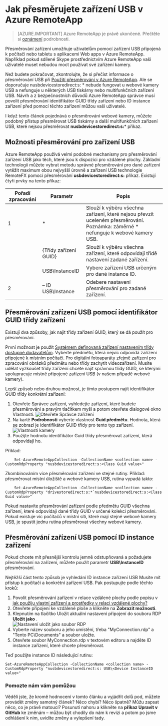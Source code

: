 <properties 
    pageTitle="Jak přesměrujete zařízení USB v Azure RemoteApp | Microsoft Azure" 
    description="Informace o používání přesměrování pro zařízení USB v Azure RemoteApp." 
    services="remoteapp" 
    documentationCenter="" 
    authors="lizap" 
    manager="mbaldwin" />

<tags 
    ms.service="remoteapp" 
    ms.workload="compute" 
    ms.tgt_pltfrm="na" 
    ms.devlang="na" 
    ms.topic="article" 
    ms.date="08/15/2016" 
    ms.author="elizapo" />



# <a name="how-do-you-redirect-usb-devices-in-azure-remoteapp"></a>Jak přesměrujete zařízení USB v Azure RemoteApp

> [AZURE.IMPORTANT]
> Azure RemoteApp je právě ukončené. Přečtěte si [oznámení](https://go.microsoft.com/fwlink/?linkid=821148) podrobnosti.

Přesměrování zařízení umožňuje uživatelům pomocí zařízení USB připojená k počítači nebo tabletu s aplikacemi Web apps v Azure RemoteApp. Například pokud sdílené Skype prostřednictvím Azure RemoteApp vaši uživatelé muset nebudou moct používat své zařízení kamery.

Než budete pokračovat, zkontrolujte, že si přečíst informace o přesměrování USB při [Použití přesměrování v Azure RemoteApp](remoteapp-redirection.md). Ale se doporučuje nusbdevicestoredirect:s: * nebude fungovat u webové kamery USB a nefunguje u některých USB tiskárny nebo multifunkčních zařízení USB. Návrh a z bezpečnostních důvodů Azure RemoteApp správce musí povolit přesměrování identifikátor GUID třídy zařízení nebo ID instance zařízení před pomocí těchto zařízení můžou vaši uživatelé.

I když tento článek pojednává o přesměrování webové kamery, můžete podobný přístup přesměrovat USB tiskárny a další multifunkčních zařízení USB, které nejsou přesměrovat **nusbdevicestoredirect:s:*** příkaz.

## <a name="redirection-options-for-usb-devices"></a>Možnosti přesměrování pro zařízení USB
Azure RemoteApp používá velmi podobné mechanismy pro přesměrování zařízení USB jako těch, které jsou k dispozici pro vzdálené plochy. Základní technologii můžete vybrat metodu správné přesměrování pro dané zařízení vytěžit maximum obou nejvyšší úrovně a zařízení USB technologie RemoteFX pomocí přesměrování **usbdevicestoredirect:s:** příkaz. Existují čtyři prvky na tento příkaz:

| Pořadí zpracování | Parametr           | Popis                                                                                                                |
|------------------|---------------------|----------------------------------------------------------------------------------------------------------------------------|
| 1                | *                   | Slouží k výběru všechna zařízení, které nejsou převzít uceleném přesměrování. Poznámka: záměrné * nefunguje k webové kamery USB.  |
|                  | {Třídy zařízení GUID} | Slouží k výběru všechna zařízení, které odpovídají třídě nastavení zadané zařízení.                                                           |
|                  | USB\InstanceID      | Vybere zařízení USB určeným pro dané instance ID.                                                                  |
| 2                | – ID USB\Instance    | Odebere nastavení přesměrování pro zadané zařízení.                                                                 |

## <a name="redirecting-a-usb-device-by-using-the-device-class-guid"></a>Přesměrování zařízení USB pomocí identifikátor GUID třídy zařízení
Existují dva způsoby, jak najít třídy zařízení GUID, který se dá použít pro přesměrování. 

První možnost je použít [Systémem definovaná zařízení nastavením třídy dostupné dodavatelům](https://msdn.microsoft.com/library/windows/hardware/ff553426.aspx). Vyberte předmětu, která nejvíc odpovídá zařízení připojené k místním počítači. Pro digitální fotoaparáty zřejmě zařízení pro zpracování obrázků předmětu nebo třídy zachytit videozařízení. Musíte udělat vyzkoušet třídy zařízení chcete najít správnou třídy GUID, se kterými spolupracuje místně připojené zařízení USB (v našem případě webové kamery).

Lepší způsob nebo druhou možnost, je tímto postupem najít identifikátor GUID třídy konkrétní zařízení:

1. Otevřete Správce zařízení, vyhledejte zařízení, které budete přesměrováni a pravým tlačítkem myši a potom otevřete dialogové okno Vlastnosti.
![Otevřete Správce zařízení](./media/remoteapp-usbredir/ra-devicemanager.png)
2. Na kartě **Podrobnosti** vyberte vlastnost **Guid předmětu**. Hodnota, která se zobrazí je identifikátor GUID třídy pro tento typ zařízení.
![Vlastnosti kamery](./media/remoteapp-usbredir/ra-classguid.png)
3. Použijte hodnotu identifikátor Guid třídy přesměrovat zařízení, která odpovídají ho.

Příklad:

        Set-AzureRemoteAppCollection -CollectionName <collection name> -CustomRdpProperty "nusbdevicestoredirect:s:<Class Guid value>"

Zkombinováním více přesměrování zařízení ve stejné rutiny. Příklad: přesměrovat místní úložiště a webové kamery USB, rutina vypadá takto:

        Set-AzureRemoteAppCollection -CollectionName <collection name> -CustomRdpProperty "drivestoredirect:s:*`nusbdevicestoredirect:s:<Class Guid value>"

Pokud nastavíte přesměrování zařízení podle předmětu GUID všechna zařízení, které odpovídají dané třídy GUID v určené kolekci přesměrováni. Pokud existuje víc počítačů v místní síti, které mají stejné webové kamery USB, je spustit jednu rutina přesměrovat všechny webové kamery.

## <a name="redirecting-a-usb-device-by-using-the-device-instance-id"></a>Přesměrování zařízení USB pomocí ID instance zařízení

Pokud chcete mít přesnější kontrolu jemně odstupňovaná a požadujete přesměrování na zařízení, můžete použít parametr **USB\InstanceID** přesměrování.

Nejtěžší část tento způsob je vyhledání ID instance zařízení USB Musíte mít přístup k počítači a konkrétní zařízení USB. Pak postupujte podle těchto kroků:

1. Povolit přesměrování zařízení v relace vzdálené plochy podle popisu v [jak použiju vlastní zařízení a prostředky v relaci vzdálené plochy?](http://windows.microsoft.com/en-us/windows7/How-can-I-use-my-devices-and-resources-in-a-Remote-Desktop-session)
2. Otevřete připojení ke vzdálené ploše a klikněte na **Zobrazit možnosti**.
3. Klepnutím na tlačítko Uložit aktuální nastavení připojení do souboru RDP **Uložit jako** .  
    ![Nastavení uložit jako soubor RDP](./media/remoteapp-usbredir/ra-saveasrdp.png)
4. Vyberte název souboru a jeho umístění, třeba "MyConnection.rdp" a "Tento PC\Documents" a soubor uložte.
5. Otevřete soubor MyConnection.rdp v textovém editoru a najděte ID instance zařízení, které chcete přesměrovat.

Teď použijte instance ID následující rutinu:

    Set-AzureRemoteAppCollection -CollectionName <collection name> -CustomRdpProperty "nusbdevicestoredirect:s: USB\<Device InstanceID value>"



### <a name="help-us-help-you"></a>Pomozte nám vám pomůžou 
Věděli jste, že kromě hodnocení v tomto článku a vyjádřit dolů pod, můžete provádět změny samotný článek? Něco chybí? Něco špatně? Můžu zapsat něco, co je právě matoucí? Posunutí nahoru a klikněte na **příkaz Upravit v GitHub** ke změnám – můžou být chodily do nám k revizi a potom po jsme odhlášení k nim, uvidíte změny a vylepšení tady.